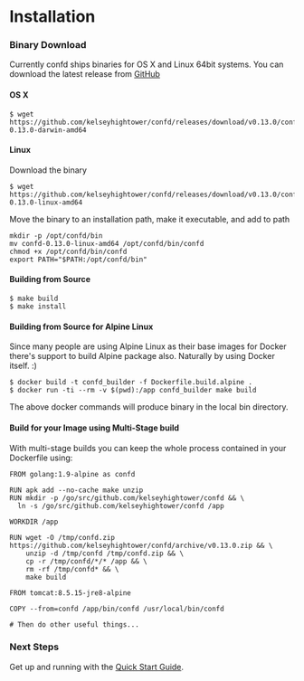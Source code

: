 # Installation

### Binary Download

Currently confd ships binaries for OS X and Linux 64bit systems. You can download the latest release from [GitHub](https://github.com/kelseyhightower/confd/releases)

#### OS X

```
$ wget https://github.com/kelseyhightower/confd/releases/download/v0.13.0/confd-0.13.0-darwin-amd64
```

#### Linux

Download the binary
```
$ wget https://github.com/kelseyhightower/confd/releases/download/v0.13.0/confd-0.13.0-linux-amd64
```
Move the binary to an installation path, make it executable, and add to path
```
mkdir -p /opt/confd/bin
mv confd-0.13.0-linux-amd64 /opt/confd/bin/confd
chmod +x /opt/confd/bin/confd
export PATH="$PATH:/opt/confd/bin"
```

#### Building from Source

```
$ make build
$ make install
```

#### Building from Source for Alpine Linux

Since many people are using Alpine Linux as their base images for Docker there's support to build Alpine package also. Naturally by using Docker itself. :)

```
$ docker build -t confd_builder -f Dockerfile.build.alpine .
$ docker run -ti --rm -v $(pwd):/app confd_builder make build
```
The above docker commands will produce binary in the local bin directory.

#### Build for your Image using Multi-Stage build

With multi-stage builds you can keep the whole process contained in your Dockerfile using:

```
FROM golang:1.9-alpine as confd

RUN apk add --no-cache make unzip
RUN mkdir -p /go/src/github.com/kelseyhightower/confd && \
  ln -s /go/src/github.com/kelseyhightower/confd /app

WORKDIR /app

RUN wget -O /tmp/confd.zip https://github.com/kelseyhightower/confd/archive/v0.13.0.zip && \
    unzip -d /tmp/confd /tmp/confd.zip && \
    cp -r /tmp/confd/*/* /app && \
    rm -rf /tmp/confd* && \
    make build

FROM tomcat:8.5.15-jre8-alpine

COPY --from=confd /app/bin/confd /usr/local/bin/confd

# Then do other useful things...
```

### Next Steps

Get up and running with the [Quick Start Guide](quick-start-guide.md).
